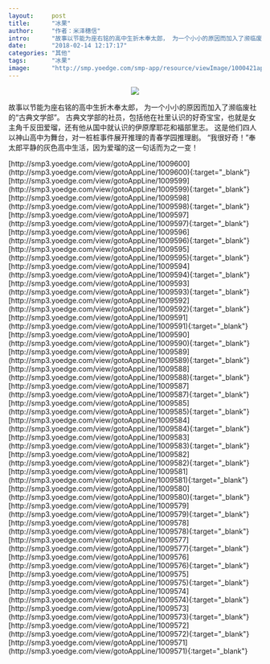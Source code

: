 ```yaml
---
layout:     post
title:      "冰果"
author:     "作者：米泽穗信"
intro:      "故事以节能为座右铭的高中生折木奉太郎， 为一个小小的原因而加入了濒临废社的“古典文学部”。 古典文学部的社员，包括他在社里认识的好奇宝宝，也就是女主角千反田爱瑠，还有他从国中就认识的伊原摩耶花和福部里志。 这是他们四人以神山高中为舞台，对一桩桩事件展开推理的青春学园推理剧。 “我很好奇！”奉太郎平静的灰色高中生活，因为爱瑠的这一句话而为之一变！"
date:       "2018-02-14 12:17:17"
categories: "其他"
tags:       "冰果"
image:      "http://smp.yoedge.com/smp-app/resource/viewImage/1000421appline.png"
---
```

<div style="text-align: center">
<p><img src="http://smp.yoedge.com/smp-app/resource/viewImage/1000421appline.png"/></p>
</div>
<p class="post-meta">
<span>故事以节能为座右铭的高中生折木奉太郎， 为一个小小的原因而加入了濒临废社的“古典文学部”。 古典文学部的社员，包括他在社里认识的好奇宝宝，也就是女主角千反田爱瑠，还有他从国中就认识的伊原摩耶花和福部里志。 这是他们四人以神山高中为舞台，对一桩桩事件展开推理的青春学园推理剧。 “我很好奇！”奉太郎平静的灰色高中生活，因为爱瑠的这一句话而为之一变！</span>
</p>
[http://smp3.yoedge.com/view/gotoAppLine/1009600](http://smp3.yoedge.com/view/gotoAppLine/1009600){:target="_blank"}
[http://smp3.yoedge.com/view/gotoAppLine/1009599](http://smp3.yoedge.com/view/gotoAppLine/1009599){:target="_blank"}
[http://smp3.yoedge.com/view/gotoAppLine/1009598](http://smp3.yoedge.com/view/gotoAppLine/1009598){:target="_blank"}
[http://smp3.yoedge.com/view/gotoAppLine/1009597](http://smp3.yoedge.com/view/gotoAppLine/1009597){:target="_blank"}
[http://smp3.yoedge.com/view/gotoAppLine/1009596](http://smp3.yoedge.com/view/gotoAppLine/1009596){:target="_blank"}
[http://smp3.yoedge.com/view/gotoAppLine/1009595](http://smp3.yoedge.com/view/gotoAppLine/1009595){:target="_blank"}
[http://smp3.yoedge.com/view/gotoAppLine/1009594](http://smp3.yoedge.com/view/gotoAppLine/1009594){:target="_blank"}
[http://smp3.yoedge.com/view/gotoAppLine/1009593](http://smp3.yoedge.com/view/gotoAppLine/1009593){:target="_blank"}
[http://smp3.yoedge.com/view/gotoAppLine/1009592](http://smp3.yoedge.com/view/gotoAppLine/1009592){:target="_blank"}
[http://smp3.yoedge.com/view/gotoAppLine/1009591](http://smp3.yoedge.com/view/gotoAppLine/1009591){:target="_blank"}
[http://smp3.yoedge.com/view/gotoAppLine/1009590](http://smp3.yoedge.com/view/gotoAppLine/1009590){:target="_blank"}
[http://smp3.yoedge.com/view/gotoAppLine/1009589](http://smp3.yoedge.com/view/gotoAppLine/1009589){:target="_blank"}
[http://smp3.yoedge.com/view/gotoAppLine/1009588](http://smp3.yoedge.com/view/gotoAppLine/1009588){:target="_blank"}
[http://smp3.yoedge.com/view/gotoAppLine/1009587](http://smp3.yoedge.com/view/gotoAppLine/1009587){:target="_blank"}
[http://smp3.yoedge.com/view/gotoAppLine/1009585](http://smp3.yoedge.com/view/gotoAppLine/1009585){:target="_blank"}
[http://smp3.yoedge.com/view/gotoAppLine/1009584](http://smp3.yoedge.com/view/gotoAppLine/1009584){:target="_blank"}
[http://smp3.yoedge.com/view/gotoAppLine/1009583](http://smp3.yoedge.com/view/gotoAppLine/1009583){:target="_blank"}
[http://smp3.yoedge.com/view/gotoAppLine/1009582](http://smp3.yoedge.com/view/gotoAppLine/1009582){:target="_blank"}
[http://smp3.yoedge.com/view/gotoAppLine/1009581](http://smp3.yoedge.com/view/gotoAppLine/1009581){:target="_blank"}
[http://smp3.yoedge.com/view/gotoAppLine/1009580](http://smp3.yoedge.com/view/gotoAppLine/1009580){:target="_blank"}
[http://smp3.yoedge.com/view/gotoAppLine/1009579](http://smp3.yoedge.com/view/gotoAppLine/1009579){:target="_blank"}
[http://smp3.yoedge.com/view/gotoAppLine/1009578](http://smp3.yoedge.com/view/gotoAppLine/1009578){:target="_blank"}
[http://smp3.yoedge.com/view/gotoAppLine/1009577](http://smp3.yoedge.com/view/gotoAppLine/1009577){:target="_blank"}
[http://smp3.yoedge.com/view/gotoAppLine/1009576](http://smp3.yoedge.com/view/gotoAppLine/1009576){:target="_blank"}
[http://smp3.yoedge.com/view/gotoAppLine/1009575](http://smp3.yoedge.com/view/gotoAppLine/1009575){:target="_blank"}
[http://smp3.yoedge.com/view/gotoAppLine/1009574](http://smp3.yoedge.com/view/gotoAppLine/1009574){:target="_blank"}
[http://smp3.yoedge.com/view/gotoAppLine/1009573](http://smp3.yoedge.com/view/gotoAppLine/1009573){:target="_blank"}
[http://smp3.yoedge.com/view/gotoAppLine/1009572](http://smp3.yoedge.com/view/gotoAppLine/1009572){:target="_blank"}
[http://smp3.yoedge.com/view/gotoAppLine/1009571](http://smp3.yoedge.com/view/gotoAppLine/1009571){:target="_blank"}


